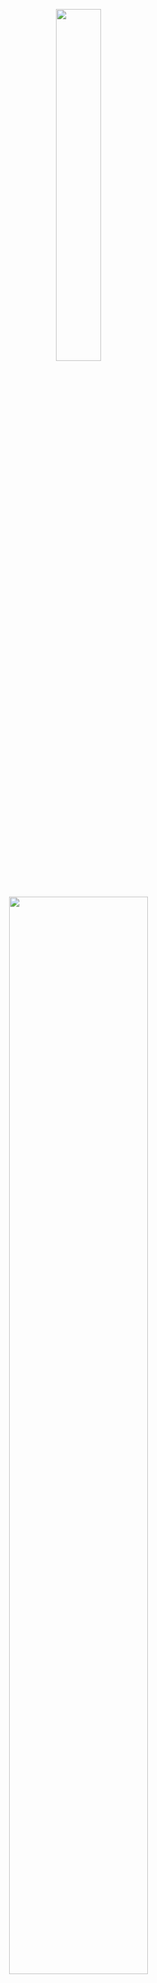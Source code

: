 <p align="center"><img width=40% src="https://github.com/HelBor/wpm/blob/master/inst/app/www/images/wpm_logo.png"></p>
<p align="center"><img width=70% src="https://github.com/HelBor/wpm/blob/master/inst/app/www/images/wpm_name.png"></p>


![Project Status](https://img.shields.io/badge/status-active-success?style=flat-square)
![R](https://img.shields.io/badge/R-v4.0+-informational?style=flat-square)
[![GitHub issues](https://img.shields.io/github/issues/HelBor/wpm?style=flat-square)](https://github.com/HelBor/wpm/issues)
![GitHub license](https://img.shields.io/badge/license-Artistic--2.0-important?style=flat-square)

**Bioconductor informations**

![platforms](https://bioconductor.org/shields/availability/3.12/wpm.svg)
[![years in bioc](http://bioconductor.org/shields/years-in-bioc/wpm.svg)](https://bioconductor.org/packages/release/bioc/html/wpm.html)    
**Release** ![build release](http://bioconductor.org/shields/build/release/bioc/wpm.svg)    
**Devel** ![build devel](http://bioconductor.org/shields/build/devel/bioc/wpm.svg)

## Brief introduction

WPM is a shiny application deployed as an R package. Functions for
a command-line/script use are also available. WPM aims to allow users to 
generate well plate plans in order to carry out their experiments while 
controlling certain batch effects. In particular, it makes it possible to control the "plate 
effect" thanks to its ability to manage multiple well plates.
The algorithm for placing the samples is inspired by the backtracking algorithm.
Thus, the samples will be placed on the plates at random while respecting 
precise spatial constraints. The use of WPM as well as the definition of 
configurable spatial constraints are described in the following sections.

## Getting started

### Pre-requisites
`R version >= 4.0.0`
OS tested : `Windows`, `Fedora`, `Ubuntu`,`MacOS`
The application should also work on other platforms.
If problems are encountered on other OS, do not hesitate to report them by 
creating an [issue](https://github.com/HelBor/wpm/issues).

**WPM R package dependencies**

CRAN dependencies: `golem`, `rlang`, `shiny`, `shinydashboard`, `shinyWidgets`, `dplyr`,
`shinycustomloader`, `DT`, `RColorBrewer`, `logging`, `stringr`, `ggplot2`

Bioconductor dependencies: `Biobase`, `SummarizedExperiment`

### How to install

From GitHub (consider it a devel version):
```R
devtools::install_github("HelBor/wpm", build_vignettes=TRUE)
```

From Bioconductor (release, stable version):
```R
if (!requireNamespace("BiocManager", quietly = TRUE))
    install.packages("BiocManager")

BiocManager::install("wpm")
```
Instructions can also be found on the 
[Bioconductor page](http://bioconductor.org/packages/release/bioc/html/wpm.html)


## How to use WPM

There are two ways to use WPM:

* Command line with appropriate R functions: for users who want to work with 
scripts or want to integrate wpm into a pre-existing pipeline.
* through a graphical interface: for users who do not necessarily have advanced
R programming skills.

### Supported input formats

| Input Format          | Command line | WPM app |
| --------------------- |:------------:| :------:|
| CSV / txt             | yes          | yes     |
| ExpressionSet         | yes          | no      |
| SummarizedExperiment  | yes          | no      |
| MSnSet                | yes          | no      |


### Types of samples

WPM identifies four different types of samples with decreasing priority: 

* **Forbidden wells** that should not be filled with any kind of sample, either 
because the user does not want to (e.g. plate corners in case of non-uniform
heat distribution), or because of material constraints (e.g. dirty wells, broken
pipettes). These wells will be colored in red.
* **Buffers** filled with solution but without biological material (e.g. to 
avoid/check for cross-contamination). These wells will be colored in grey.
* **Fixed samples** for quality control samples or standards, the precise 
location of these samples must be controlled by the researcher. These wells 
will be colored in black.
* **Randomized samples** split into groups according to their biological 
content, and which will be randomized within and between plates. These wells 
will be colored according to the group to which the sample belongs.

This priority rule allows consistent coloring of the wells. For example, if a 
well is declared *forbidden*, then this well will no longer be considered for 
the other types of samples: by definition when a well is prohibited, it means 
that nothing else should be put in the well concerned and it will always be 
colored red.

### Load the library

```R
library(wpm)
```

To see a complete Tutorial, please see the Vignette of the package.
```R
browseVignettes("wpm")
```

### Using WPM from the command line

In command line, there are few steps to be performed in the correct order:

#### Prepare the dataset

You can work with CSV/txt/TSV files, *ExpressionSet*, *MSnSet*, or 
*SummarizedExperiment* objects.
The first step is to create a dataframe containing all the data necessary for wpm 
to work properly. To do so, you need to specify which column in the file 
corresponds to the grouping factor if any. 
```R
# if you have a CSV file
df <- convertCSV("path-to-your-CSV", "grouping_factor")
# if you have an ExpressionSet or an MSnSet
df <- convertESet(myExpressionSet, "grouping_factor") # or convertESet(myMSnSet, "grouping_factor")
# if you have a SummarizedExperiment
df <- convertSE(mySummarizedExperiment, "grouping_factor")
```
For more details about the functions, please use `?wpm::<functionName>` R command.
 
#### Run WPM

The next step is to run the `wrapperWPM` function by giving it all the parameters
needed:

* the dataframe generated with `convertXXX` functions
* the plate dimensions
* the number of plates to fill
* the forbidden wells (wells that must not be filled at all for the experiment),
* buffer wells (wells where there will be solution without sample in it)
* The position of fixed samples.
* the spatial constraint to place the samples
* the maximal number of attemps for WPM to find a valid solution.

Suppose you have generated this toy dataframe:

```R
# create a MSnSet toy example
sample_names <- c("s1","s2","s3","s4", "s5")
M <- matrix(NA, nrow = 4, ncol = 5)
colnames(M) <- sample_names
rownames(M) <- paste0("id", LETTERS[1:4])
pd <- data.frame(Environment = rep_len(LETTERS[1:3], 5),
                 Category = rep_len(1:2, 5), row.names = sample_names)
rownames(pd) <- colnames(M)
x <- MSnbase::MSnSet(exprs = M,pData =  pd)

# convert it to a valid dataframe for wpm
df <- convertESet(x, "Environment")
```


```R
# example where we do not specify buffers
wpm_res <- wrapperWPM(user_df = df,
            plate_dims = list(8,12),
            nb_plates = 1,
            forbidden_wells = "A1,A2,A3",
            fixed_wells = "B1,B2",
            spatial_constraint = "NS")
```

For more details, see `?wpm::wrapperWPM`


#### Plate map visualization

The final step is to create a visual output of the generated plate plan(s) 
using the `drawMap()` function :

```R
drawned_map <- wpm::drawMap(df = wpm_res,
        sample_gps = length(levels(as.factor(pd$Environment))),
        gp_levels = gp_lvl <- levels(as.factor(pd$Environment)),
        plate_lines = 8,
        plate_cols = 12,
        project_title = "my Project Title")
        
drawned_map
```

For more details, see `?wpm::drawMap`


### Using WPM through a web interface

WPM provides also a graphical interface, the idea is to just provide a minimum of 
parameters to the application. No programming skills are required.
Simply run in the console:
```R
wpm()
```

WPM has 4 main panels:

* __Home__
* __Parameters__
* __Results__
* __Help__

#### Provide parameters

- **1)** Provide a CSV **file** containing the sample names and variable factors if any.

- **2)** Provide a **Project title**. It will be used for the plot(s) title and the 
identifiers in the [final dataframe](#final_dataframe).

- **3)** Specify the **plate dimensions** and their **number** (the user can choose 
between 6, 24, 48, 96, 386, 1534 and custom). WPM checks that all the given 
settings  are compatible)

- **4)** Specify the **Forbidden well**: simply insert in *LetterNumber* format separted with comma (e.g. *"A1,A2"*)

- **5)** Specify the **Buffers**: You need to specify the pattern (in line 
shape, in column shape, in checkerboard shape or filled by hand) and give the 
neighborhood constraint to let know WPM how to place randomized samples 
according to their group membership:
    - NS (North South): samples from the same group will not be placed side by 
    side in North and South positions. 
    <p align="center"><img src="https://github.com/HelBor/wpm/blob/master/vignettes/images/NCns.PNG.PNG"></p>
    - WE (West East): samples from the same group will not be placed side by 
    side in West and East positions.
    <p align="center"><img src="https://github.com/HelBor/wpm/blob/master/vignettes/images/NCew.PNG"></p>
    - NSEW (North South East West): samples from the same group wil not be 
    placed side by side in N, S, W and E positions. 
    <p align="center"><img src="https://github.com/HelBor/wpm/blob/master/vignettes/images/NCnsew.PNG"></p>
    - None: samples from the same group can be placed side by side.
    <p align="center"><img src="https://github.com/HelBor/wpm/blob/master/vignettes/images/NCnone.PNG"></p>

- **6)** Specify the **Fixed samples**: in the same way as for forbidden wells,
insert LetterNumber as is *"A1,B3,C10,A5"*.

- **7)** Choose a **maximum number of iterations** that WPM can do to find a 
solution,then start WPM. If the samples do not have a group, then the samples 
will be placed completely randomly on the plates. If there are groups, wpm will 
use an algorithm inspired by the backtracking algorithm (in order to place the 
samples in the wells while respecting the specified constraints.).


#### Check your Results

This Panel allows you to look after the final dataset containing the wells 
chosen for each sample and a plot of your final well-plate map. Dataframe and 
plots are downloadable separately.

Example fo final <a name="final_dataframe"></a> dataset:
<p align="center"><img src="https://github.com/HelBor/wpm/blob/master/vignettes/images/final_dataset.PNG"></p>


Example of final plot for a 96 well-plate with 80 samples divided into 10 groups: 

<p align="center"><img src="https://github.com/HelBor/wpm/blob/master/vignettes/images/plot1.png"></p>



## Pending Features
* Manage multiple grouping factors when importing the data
* For proteomics, add the option to generate serialization of samples.

## Citing Our work
> The published article of the project will be linked here.
